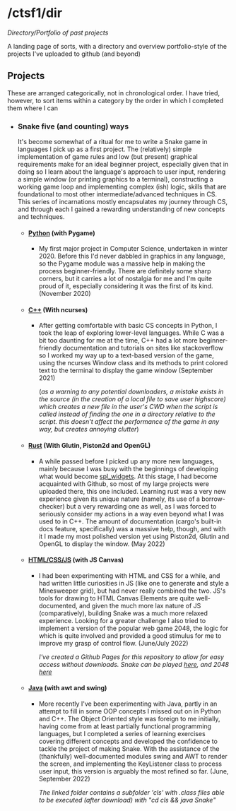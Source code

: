 # /ctsf1/dir
_Directory/Portfolio of past projects_

A landing page of sorts, with a directory and overview portfolio-style of the projects I've uploaded to github (and beyond)

## Projects

These are arranged categorically, not in chronological order. I have tried, however, to sort items within a category by the order in which I completed them where I can

- ### Snake five (and counting) ways
    It's become somewhat of a ritual for me to write a Snake game in languages I pick up as a first project. The (relatively) simple implementation of game rules and low (but present) graphical requirements make for an ideal beginner project, especially given that in doing so I learn about the language's approach to user input, rendering a simple window (or printing graphics to a terminal), constructing a working game loop and implementing complex (ish) logic, skills that are foundational to most other intermediate/advanced techniques in CS. This series of incarnations mostly encapsulates my journey through CS, and through each I gained a rewarding understanding of new concepts and techniques.

    - #### [Python](/snake_5_ways/Python) (with Pygame)
        - My first major project in Computer Science, undertaken in winter 2020. Before this I'd never dabbled in graphics in any language, so the Pygame module was a massive help in making the process beginner-friendly. There are definitely some sharp corners, but it carries a lot of nostalgia for me and I'm quite proud of it, especially considering it was the first of its kind. (November 2020)

    - #### [C++](/snake_5_ways/C++) (With ncurses)
        - After getting comfortable with basic CS concepts in Python, I took the leap of exploring lower-level languages. While C was a bit too daunting for me at the time, C++ had a lot more beginner-friendly documentation and tutorials on sites like stackoverflow so I worked my way up to a text-based version of the game, using the ncurses Window class and its methods to print colored text to the terminal to display the game window (September 2021)

            (_as a warning to any potential downloaders, a mistake exists in the source (in the creation of a local file to save user highscore) which creates a new file in the user's CWD when the script is called instead of finding the one in a directory relative to the script. this doesn't affect the performance of the game in any way, but creates annoying clutter_)

    - #### [Rust](https://github.com/ctsf1/rust-snake) (With Glutin, Piston2d and OpenGL)
        - A while passed before I picked up any more new languages, mainly because I was busy with the beginnings of developing what would become [spl_widgets](). At this stage, I had become acquainted with Github, so most of my large projects were uploaded there, this one included. Learning rust was a very new experience given its unique nature (namely, its use of a borrow-checker) but a very rewarding one as well, as I was forced to seriously consider my actions in a way even beyond what I was used to in C++. The amount of documentation (cargo's built-in docs feature, specifically) was a massive help, though, and with it I made my most polished version yet using Piston2d, Glutin and OpenGL to display the window. (May 2022)

    - #### [HTML/CSS/JS](https://github.com/ctsf1/canvas_games) (with JS Canvas)
        - I had been experimenting with HTML and CSS for a while, and had written little curiosities in JS (like one to generate and style a Minesweeper grid), but had never really combined the two. JS's tools for drawing to HTML Canvas Elements are quite well-documented, and given the much more lax nature of JS (comparatively), building Snake was a much more relaxed experience. Looking for a greater challenge I also tried to implement a version of the popular web game 2048, the logic for which is quite involved and provided a good stimulus for me to improve my grasp of control flow. (June/July 2022)

            _I've created a Github Pages for this repository to allow for easy access without downloads. Snake can be played [here](https://ctsf1.github.io/canvas_games/snake/snake.html), and 2048 [here](https://ctsf1.github.io/canvas_games/2048/2048.html)_

    - #### [Java](/Java) (with awt and swing)
        - More recently I've been experimenting with Java, partly in an attempt to fill in some OOP concepts I missed out on in Python and C++. The Object Oriented style was foreign to me initially, having come from at least partially functional programming languages, but I completed a series of learning exercises covering different concepts and developed the confidence to tackle the project of making Snake. With the assistance of the (thankfully) well-documented modules swing and AWT to render the screen, and implementing the KeyListener class to process user input, this version is arguably the most refined so far.
        (June, September 2022)

            _The linked folder contains a subfolder 'cls' with .class files able to be executed (after download) with "cd cls && java Snake"_
